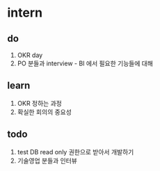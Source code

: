 # intern

do
------------
1. OKR day
2. PO 분들과 interview - BI 에서 필요한 기능들에 대해

learn
---------
1. OKR 정하는 과정
2. 확실한 회의의 중요성

todo
-----------
1. test DB read only 권한으로 받아서 개발하기
2. 기술영업 분들과 인터뷰
